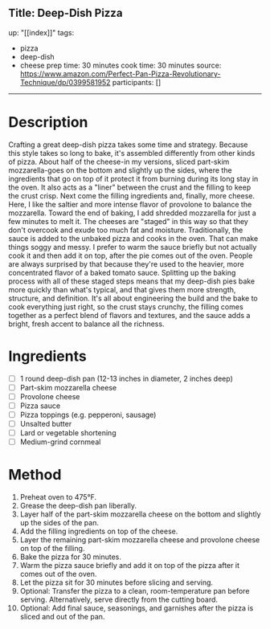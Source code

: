 Title: Deep-Dish Pizza
---
up: "[[index]]"
tags:
  - pizza
  - deep-dish
  - cheese
prep time: 30 minutes
cook time: 30 minutes
source: https://www.amazon.com/Perfect-Pan-Pizza-Revolutionary-Technique/dp/0399581952
participants: []
---
# Description
Crafting a great deep-dish pizza takes some time and strategy. Because this style takes so long to bake, it's assembled differently from other kinds of pizza. About half of the cheese-in my versions, sliced part-skim mozzarella-goes on the bottom and slightly up the sides, where the ingredients that go on top of it protect it from burning during its long stay in the oven. It also acts as a "liner" between the crust and the filling to keep the crust crisp. Next come the filling ingredients and, finally, more cheese. Here, I like the saltier and more intense flavor of provolone to balance the mozzarella. Toward the end of baking, I add shredded mozzarella for just a few minutes to melt it. The cheeses are "staged" in this way so that they don't overcook and exude too much fat and moisture. Traditionally, the sauce is added to the unbaked pizza and cooks in the oven. That can make things soggy and messy. I prefer to warm the sauce briefly but not actually cook it and then add it on top, after the pie comes out of the oven. People are always surprised by that because they're used to the heavier, more concentrated flavor of a baked tomato sauce. Splitting up the baking process with all of these staged steps means that my deep-dish pies bake more quickly than what's typical, and that gives them more strength, structure, and definition. It's all about engineering the build and the bake to cook everything just right, so the crust stays crunchy, the filling comes together as a perfect blend of flavors and textures, and the sauce adds a bright, fresh accent to balance all the richness.

# Ingredients
- [ ] 1 round deep-dish pan (12-13 inches in diameter, 2 inches deep)
- [ ] Part-skim mozzarella cheese
- [ ] Provolone cheese
- [ ] Pizza sauce
- [ ] Pizza toppings (e.g. pepperoni, sausage)
- [ ] Unsalted butter
- [ ] Lard or vegetable shortening
- [ ] Medium-grind cornmeal

# Method
1. Preheat oven to 475°F.
2. Grease the deep-dish pan liberally.
3. Layer half of the part-skim mozzarella cheese on the bottom and slightly up the sides of the pan.
4. Add the filling ingredients on top of the cheese.
5. Layer the remaining part-skim mozzarella cheese and provolone cheese on top of the filling.
6. Bake the pizza for 30 minutes.
7. Warm the pizza sauce briefly and add it on top of the pizza after it comes out of the oven.
8. Let the pizza sit for 30 minutes before slicing and serving.
9. Optional: Transfer the pizza to a clean, room-temperature pan before serving. Alternatively, serve directly from the cutting board.
10. Optional: Add final sauce, seasonings, and garnishes after the pizza is sliced and out of the pan.